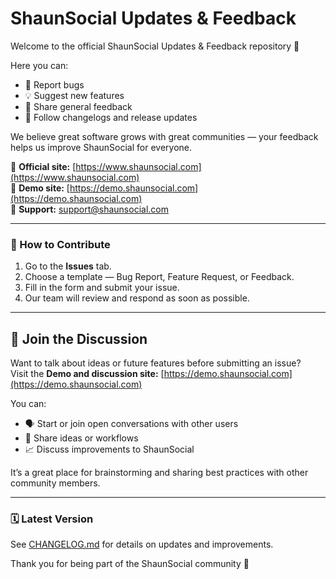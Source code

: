 # ShaunSocial Updates & Feedback

Welcome to the official ShaunSocial Updates & Feedback repository 🎉

Here you can:
- 🐞 Report bugs
- 💡 Suggest new features
- 💬 Share general feedback
- 📰 Follow changelogs and release updates

We believe great software grows with great communities — your feedback helps us improve ShaunSocial for everyone.

🔗 **Official site:** [https://www.shaunsocial.com](https://www.shaunsocial.com)  
🔗 **Demo site:** [https://demo.shaunsocial.com](https://demo.shaunsocial.com)  
📧 **Support:** support@shaunsocial.com  

---

### 🧩 How to Contribute
1. Go to the **Issues** tab.
2. Choose a template — Bug Report, Feature Request, or Feedback.
3. Fill in the form and submit your issue.
4. Our team will review and respond as soon as possible.

---
## 💬 Join the Discussion

Want to talk about ideas or future features before submitting an issue?  
Visit the **Demo and discussion site:** [https://demo.shaunsocial.com](https://demo.shaunsocial.com)  

You can:
- 🗣️ Start or join open conversations with other users  
- 💭 Share ideas or workflows  
- 📈 Discuss improvements to ShaunSocial  

It’s a great place for brainstorming and sharing best practices with other community members.

---

### 🗓️ Latest Version
See [CHANGELOG.md](CHANGELOG.md) for details on updates and improvements.

Thank you for being part of the ShaunSocial community 💙
